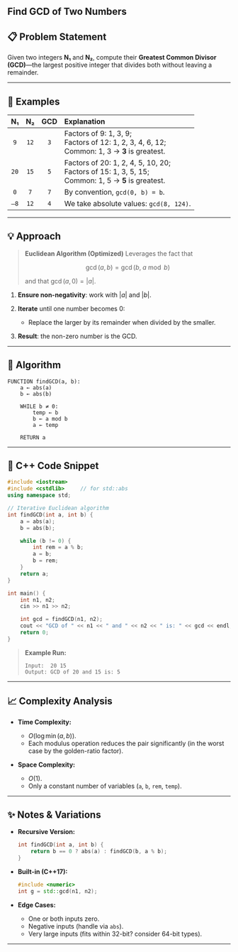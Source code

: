 ## **Find GCD of Two Numbers**

## 📋 Problem Statement

Given two integers **N₁** and **N₂**, compute their **Greatest Common Divisor (GCD)**—the largest positive integer that divides both without leaving a remainder.

---

## 🔎 Examples

|  N₁  |  N₂  | GCD | Explanation |
| :--: | :--: | :-: | :----------------------------------------------------------------------------------------------------- |
|  `9` | `12` | `3` | Factors of 9: 1, 3, 9;<br>Factors of 12: 1, 2, 3, 4, 6, 12;<br>Common: 1, 3 → **3** is greatest. |
| `20` | `15` | `5` | Factors of 20: 1, 2, 4, 5, 10, 20;<br>Factors of 15: 1, 3, 5, 15;<br>Common: 1, 5 → **5** is greatest. |
|  `0` |  `7` | `7` | By convention, `gcd(0, b) = b`. |
| `–8` | `12` | `4` | We take absolute values: `gcd(8, 124)`.|

---

## 💡 Approach

> **Euclidean Algorithm (Optimized)**
> Leverages the fact that
>
> $$
> \gcd(a, b) = \gcd(b,\; a \bmod b)
> $$
>
> and that $\gcd(a,0)=|a|$.

1. **Ensure non-negativity**: work with $|a|$ and $|b|$.
2. **Iterate** until one number becomes 0:

   * Replace the larger by its remainder when divided by the smaller.
3. **Result**: the non-zero number is the GCD.

---

## 📝 Algorithm

```text
FUNCTION findGCD(a, b):
    a ← abs(a)
    b ← abs(b)

    WHILE b ≠ 0:
        temp ← b
        b ← a mod b
        a ← temp

    RETURN a
```

---

## 💾 C++ Code Snippet

```cpp
#include <iostream>
#include <cstdlib>     // for std::abs
using namespace std;

// Iterative Euclidean algorithm
int findGCD(int a, int b) {
    a = abs(a);
    b = abs(b);

    while (b != 0) {
        int rem = a % b;
        a = b;
        b = rem;
    }
    return a;
}

int main() {
    int n1, n2;
    cin >> n1 >> n2;

    int gcd = findGCD(n1, n2);
    cout << "GCD of " << n1 << " and " << n2 << " is: " << gcd << endl;
    return 0;
}
```

> **Example Run:**
>
> ```
> Input:  20 15  
> Output: GCD of 20 and 15 is: 5
> ```

---

## 📈 Complexity Analysis

* **Time Complexity:**

  * $O(\log \min(a, b))$.
  * Each modulus operation reduces the pair significantly (in the worst case by the golden-ratio factor).
* **Space Complexity:**

  * $O(1)$.
  * Only a constant number of variables (`a`, `b`, `rem`, `temp`).

---

## ✨ Notes & Variations

* **Recursive Version:**

  ```cpp
  int findGCD(int a, int b) {
      return b == 0 ? abs(a) : findGCD(b, a % b);
  }
  ```
* **Built-in (C++17):**

  ```cpp
  #include <numeric>
  int g = std::gcd(n1, n2);
  ```
* **Edge Cases:**

  * One or both inputs zero.
  * Negative inputs (handle via `abs`).
  * Very large inputs (fits within 32-bit? consider 64-bit types).

---

